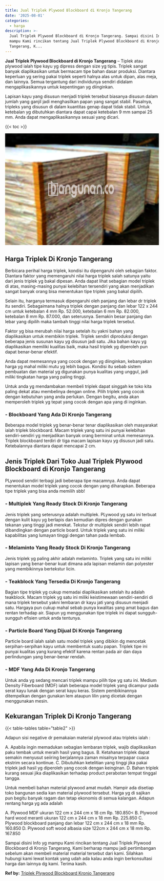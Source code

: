```yaml
---
title: Jual Triplek Plywood Blockboard di Kronjo Tangerang
date: '2025-08-01'
categories:
  - harga
description: >-
  Jual Triplek Plywood Blockboard di Kronjo Tangerang. Sampai disini Info yg
  mampu Kami rincikan tentang Jual Triplek Plywood Blockboard di Kronjo
  Tangerang, K...
---
```


**Jual Triplek Plywood Blockboard di Kronjo Tangerang** – Tiplek atau plywood ialah tipe kayu yg dipress dengan size yg tipis. Triplek sangat banyak diaplikasikan untuk bermacam tipe bahan dasar produksi. Diantara keperluan yg sering pakai triplek seperti halnya alas untuk dipan, alas meja, dan lainnya. Semua tergantung dari individunya sendiri didalam mengaplikasikannya untuk kepentingan yg diinginkan.

Lapisan kayu yang disusun menjadi triplek tersebut biasanya disusun dalam jumlah yang ganjil jadi menghasilkan papan yang sangat stabil. Pasalnya, tripleks yang disusun di dalam kuantitas genap dapat tidak stabil. Untuk ketebalan yg dibutuhkan diantara dapat capai ketebalan 9 mm sampai 25 mm. Anda dapat mengaplikasikannya sesuai yang dicari.

{{< toc >}}

![Jual Triplek Plywood Blockboard di Kronjo Tangerang](/images/jual-triplek-murah-23.png)

## Harga Triplek Di Kronjo Tangerang

Berbicara perihal harga triplek, kondisi itu dipengaruhi oleh sebagian faktor. Diantara faktor yang memengaruhi nilai harga triplek salah satunya yaitu dari jenis triplek yg bakal dipesan. Anda dapat lihat sebagian model triplek di atas, masing-masing punyai kelebihan tersendiri yang akan menjadikan sangat banyak orang bisa menentukan tipe triplek yang bakal dipilih.

Selain itu, harganya termasuk dipengaruhi oleh panjang dan lebar dr triplek itu sendiri. Sebagaimana halnya triplek dengan panjang dan lebar 122 x 244 cm untuk ketebalan 4 mm Rp. 52.000, ketebalan 6 mm Rp. 82.000, ketebalan 8 mm Rp. 87.000, dan seterusnya. Semakin besar panjang dan lebar yang dipilih maka tambah tinggi nilai harga triplek tersebut.

Faktor yg bisa merubah nilai harga setelah itu yakni bahan yang diaplikasikan untuk membikin triplek. Triplek sendiri diproduksi dengan beberapa jenis susunan kayu yg disusun jadi satu. Jika bahan kayu yg diaplikasikan memiliki kualitas baik, maka hasil triplek yg diperoleh pun dapat benar-benar efektif.

Anda dapat memesannya yang cocok dengan yg diinginkan, kebanyakan harga yg mahal miliki mutu yg lebih bagus. Kondisi itu sebab sistem pembuatan dan material yg digunakan punya kualitas yang unggul, jadi miliki tingkatan harga yang paling tinggi.

Untuk anda yg mendambakan membeli triplek dapat singgah ke toko kita paling dekat atau membelinya dengan online. Pilih triplek yang cocok dengan kebutuhan yang anda perlukan. Dengan begitu, anda akan memperoleh triplek yg tepat yang cocok dengan apa yang di inginkan.

### \- Blockboard Yang Ada Di Kronjo Tangerang

Beberapa model triplek yg benar-benar tenar diaplikasikan oleh masyarakat ialah triplek blockboard. Macam triplek yang satu ini punyai kelebihan sendiri-sendiri yg menjadikan banyak orang berminat untuk memesannya. Triplek blockboard terdiri dr tiga macam lapisan kayu yg disusun jadi satu. Ketebalannya diantara dapat mencapai 2 cm.

## Jenis Triplek Dari Toko Jual Triplek Plywood Blockboard di Kronjo Tangerang

PLywood sendiri terbagi jadi beberapa tipe macamnya. Anda dapat menentukan model triplek yang cocok dengan yang diharapkan. Beberapa tipe triplek yang bisa anda memilih sbb!

### \- Multiplek Yang Ready Stock Di Kronjo Tangerang

Jenis triplek yang seterusnya adalah multiplek. PLywood yg satu ini terbuat dengan kulit kayu yg berlapis dan kemudian dipres dengan gunakan tekanan yang tinggi jadi merekat. Tekstur dr multiplek sendiri lebih rapat dibandingkan dengan particle board. Untuk triplek yang satu ini miliki kapabilitas yang lumayan tinggi dengan tahan pada lembab.

### \- Melaminto Yang Ready Stock Di Kronjo Tangerang

Jenis triplek yg paling akhir adalah melaminto. Triplek yang satu ini miliki lapisan yang benar-benar kuat dimana ada lapisan melamin dan polyester yang membikinnya bertekstur licin.

### \- Teakblock Yang Tersedia Di Kronjo Tangerang

Bagian tipe triplek yg cukup memadai diaplikasikan setelah itu adalah teakblock. Macam triplek yg satu ini miliki keistimewaan sendiri-sendiri di mana triplek tersebut yakni lembaran dr kayu jati yang disusun menjadi satu. Hargaya pun cukup mahal sebab punya kwalitas yang amat bagus dan rentan terhadap air. Siapun yg menggunakan tipe triplek ini dapat sungguh-sungguh efisien untuk anda tentunya.

### \- Particle Board Yang Dijual Di Kronjo Tangerang

Particle board ialah salah satu model triplek yang dibikin dg mencetak serpihan-serpihan kayu untuk membentuk suatu papan. Triplek tipe ini punyai kualitas yang kurang efektif karena rentan pada air dan daya perlindungan yang benar-benar rendah.

### \- MDF Yang Ada Di Kronjo Tangerang

Untuk anda yg sedang mencari triplek mampu pilih tipe yg satu ini. Medium Density Fiberboard (MDF) ialah beberapa model triplek yang dicampur pada serat kayu lunak dengan serat kayu keras. Sistem pembikinannya ditempelkan dengan gunakan lem ataupun lilin yang dicetak dengan menggunakan mesin.

## Kekurangan Triplek Di Kronjo Tangerang

{{< table-tables table="table2" >}}

Adapun sisi negative dr pemakaian material plywood atau tripleks ialah :

A. Apabila ingin memadukan sebagian lembaran triplek, wajib diaplikasikan paku tembak untuk meraih hasil yang bagus. B. Ketahanan triplek dapat semakin menyusut seiiring berjalannya zaman misalnya terpapar cuaca ekstrim secara kontinue. C. Dibutuhkan ketelitian yang tinggi jika pakai triplek jadi hasil yg diperoleh yang cocok dengan keinginan. D. Bahan triplek kurang sesuai jika diaplikasikan terhadap product perabotan tempat tinggal tangga.

Untuk membeli bahan material plywood amat mudah. Hampir ada disetiap toko bangunan sedia kan material plywood tersebut. Harga yg di sajikan pun begitu banyak ragam dan tetap ekonomis di semua kalangan. Adapun rentang harga yg ada adalah

A. Plywood MDF ukuran 122 cm x 244 cm x 18 cm Rp. 180.850< B. Plywood hard wood meranti ukuran 122 cm x 244 cm x 18 mm Rp. 225.850 C. Plywood blockboard panjang dan lebar 122 cm x 244 cm x 18 mm Rp. 160.850 D. Plywood soft wood albasia size 122cm x 244 cm x 18 mm Rp. 167.850

Sampai disini Info yg mampu Kami rincikan tentang Jual Triplek Plywood Blockboard di Kronjo Tangerang, Kami berharap mampu jadi pertimbangan sebelum akan membeli material material tersebut dari kami. Silahkan hubungi kami lewat kontak yang udah ada kalau anda ingin berkonsultasi harga dan lainnya dg kami. Terima kasih.

**Ref by:** [Triplek Plywood Blockboard Kronjo Tangerang](https://id.wikipedia.org/wiki/Triplek)
